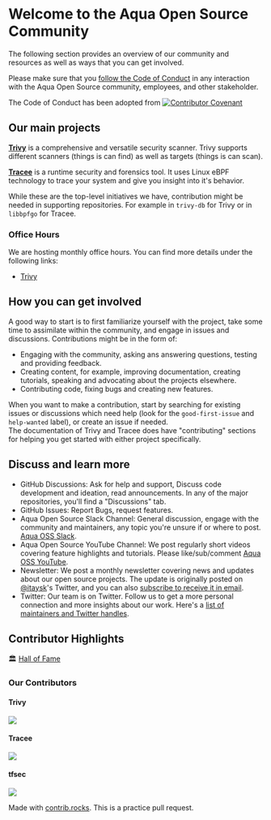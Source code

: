 # Welcome to the Aqua Open Source Community

The following section provides an overview of our community and resources as well as ways that you can get involved.

Please make sure that you [follow the Code of Conduct](./CODE_OF_CONDUCT.md) in any interaction with the Aqua Open Source community, employees, and other stakeholder.

The Code of Conduct has been adopted from 
[![Contributor Covenant](https://img.shields.io/badge/Contributor%20Covenant-2.1-4baaaa.svg)](code_of_conduct.md)  

## Our main projects

[**Trivy**](https://github.com/aquasecurity/trivy) is a comprehensive and versatile security scanner. Trivy supports different scanners (things is can find) as well as targets (things is can scan).

[**Tracee**](https://github.com/aquasecurity/tracee) is a runtime security and forensics tool. It uses Linux eBPF technology to trace your system and give you insight into it's behavior.

While these are the top-level initiatives we have, contribution might be needed in supporting repositories. For example in `trivy-db` for Trivy or in `libbpfgo` for Tracee.

### Office Hours

We are hosting monthly office hours. You can find more details under the following links:

* [Trivy](./office-hours/trivy-office-hours.md)

## How you can get involved

A good way to start is to first familiarize yourself with the project, take some time to assimilate within the community, and engage in issues and discussions. Contributions might be in the form of:

- Engaging with the community, asking ans answering questions, testing and providing feedback.
- Creating content, for example, improving documentation, creating tutorials, speaking and advocating about the projects elsewhere.
- Contributing code, fixing bugs and creating new features.

When you want to make a contribution, start by searching for existing issues or discussions which need help (look for the `good-first-issue` and `help-wanted` label), or create an issue if needed.  
The documentation of Trivy and Tracee does have "contributing" sections for helping you get started with either project specifically.

## Discuss and learn more

- GitHub Discussions: Ask for help and support, Discuss code development and ideation, read announcements. In any of the major repositories, you'll find a "Discussions" tab.
- GitHub Issues: Report Bugs, request features.
- Aqua Open Source Slack Channel: General discussion, engage with the community and maintainers, any topic you're unsure if or where to post. [Aqua OSS Slack](https://slack.aquasec.com).
- Aqua Open Source YouTube Channel: We post regularly short videos covering feature highlights and tutorials. Please like/sub/comment [Aqua OSS YouTube](https://www.youtube.com/c/AquaSecurityOpenSource).
- Newsletter: We post a monthly newsletter covering news and updates about our open source projects. The update is originally posted on [@itaysk](https://twitter.com/itaysk)'s Twitter, and you can also [subscribe to receive it in email](https://info.aquasec.com/open-source-newsletter).
- Twitter: Our team is on Twitter. Follow us to get a more personal connection and more insights about our work. Here's a [list of maintainers and Twitter handles](theteam.md).

## Contributor Highlights

🏛️ [Hall of Fame](./auqastars/HallOfFame.md)

### Our Contributors

#### Trivy
<a href="https://github.com/aquasecurity/trivy/graphs/contributors">
  <img src="https://contrib.rocks/image?repo=aquasecurity/trivy" />
</a>

#### Tracee

<a href="https://github.com/aquasecurity/tracee/graphs/contributors">
  <img src="https://contrib.rocks/image?repo=aquasecurity/tracee" />
</a>

#### tfsec

<a href="https://github.com/aquasecurity/tracee/graphs/contributors">
  <img src="https://contrib.rocks/image?repo=aquasecurity/tracee" />
</a>

Made with [contrib.rocks](https://contrib.rocks).
This is a practice pull request.



